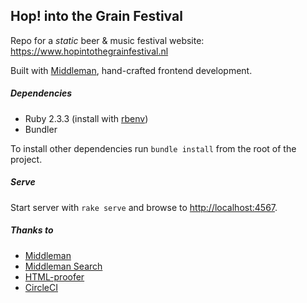 ## Hop! into the Grain Festival

Repo for a *static* beer & music festival website: https://www.hopintothegrainfestival.nl

Built with [Middleman](https://github.com/middleman/middleman), hand-crafted frontend development.

##### Dependencies

- Ruby 2.3.3 (install with [rbenv](https://github.com/sstephenson/rbenv))
- Bundler

To install other dependencies run `bundle install` from the root of the project.

##### Serve

Start server with `rake serve` and browse to [http://localhost:4567](http://localhost:4567).

##### Thanks to

- [Middleman](https://middlemanapp.com/)
- [Middleman Search](https://github.com/manastech/middleman-search)
- [HTML-proofer](https://github.com/gjtorikian/html-proofer)
- [CircleCI](https://circleci.com/)
